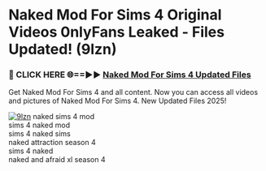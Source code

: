 # Naked Mod For Sims 4 Original Videos 0nlyFans Leaked - Files Updated! (9lzn)

<h3>🔴 CLICK HERE 🌐==►► <a href="https://tinyurl.com/yckcrads" rel="nofollow">Naked Mod For Sims 4 Updated Files</a></h3>

Get Naked Mod For Sims 4 and all content. Now you can access all videos and pictures of Naked Mod For Sims 4. New Updated Files 2025!

[![9lzn](https://i.imgur.com/hpKpOFt.gif)](https://tinyurl.com/yckcrads)
naked sims 4 mod<br>
sims 4 naked mod<br>
sims 4 naked sims<br>
naked attraction season 4<br>
sims 4 naked<br>
naked and afraid xl season 4